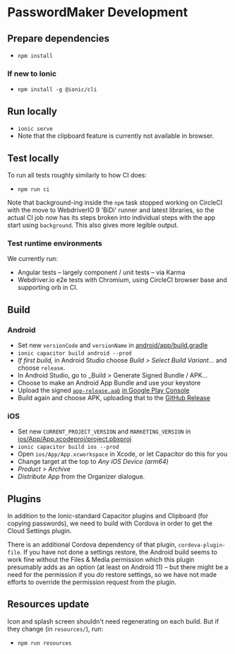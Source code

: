 # PasswordMaker Development

## Prepare dependencies

* `npm install`

### If new to Ionic

* `npm install -g @ionic/cli`

## Run locally

* `ionic serve`
* Note that the clipboard feature is currently not available in browser.

## Test locally

To run all tests roughly similarly to how CI does:

* `npm run ci`

Note that background-ing inside the `npm` task stopped working on CircleCI with the move to WebdriverIO 9
'BiDi' runner and latest libraries, so the actual CI job now has its steps broken into individual steps with
the app start using `background`. This also gives more legible output.

### Test runtime environments

We currently run:

* Angular tests – largely component / unit tests – via Karma
* Webdriver.io e2e tests with Chromium, using CircleCI browser base and supporting orb in CI.

## Build

### Android

* Set new `versionCode` and `versionName` in [android/app/build.gradle](../android/app/build.gradle)
* `ionic capacitor build android --prod`
* _If first build,_ in Android Studio choose _Build > Select Build Variant..._ and choose `release`.
* In Android Studio, go to _Build > Generate Signed Bundle / APK...
* Choose to make an Android App Bundle and use your keystore
* Upload the signed [`app-release.aab`](../android/app/release/app-release.aab) [in Google Play Console](https://play.google.com/console/u/0/developers/app-list)
* Build again and choose APK, uploading that to the [GitHub Release](https://github.com/webful-ltd/passwordmaker/releases)

### iOS

* Set new `CURRENT_PROJECT_VERSION` and `MARKETING_VERSION` in [ios/App/App.xcodeproj/project.pbxproj](../ios/App/App.xcodeproj/project.pbxproj)
* `ionic capacitor build ios --prod`
* Open `ios/App/App.xcworkspace` in Xcode, or let Capacitor do this for you
* Change target at the top to _Any iOS Device (arm64)_
* _Product > Archive_
* _Distribute App_ from the Organizer dialogue.

## Plugins

In addition to the Ionic-standard Capacitor plugins and Clipboard (for copying passwords),
we need to build with Cordova in order to get the Cloud Settings plugin.

There is an additional Cordova dependency of that plugin, `cordova-plugin-file`. If you have
not done a settings restore, the Android build seems to work fine without the Files & Media
permission which this plugin presumably adds as an option (at least on Android 11) – but
there might be a need for the permission if you _do_ restore settings, so we have not made
efforts to override the permission request from the plugin.

## Resources update

Icon and splash screen shouldn't need regenerating on each build. But if they change (in `resources/`), run:

* `npm run resources`
